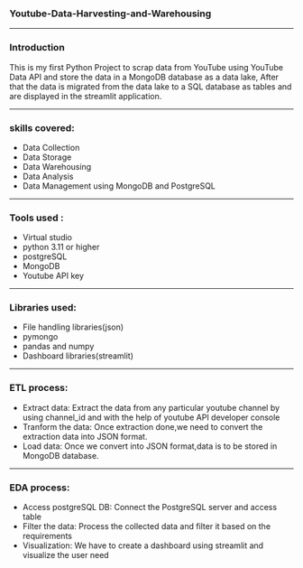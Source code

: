 ### Youtube-Data-Harvesting-and-Warehousing
_____________________________________________________________________________________________________________________________________________
### Introduction
This is my first Python Project to scrap data from YouTube using YouTube Data API and store the data in a MongoDB database as a data lake,
After that the data is migrated from the data lake to a SQL database as tables and are displayed in the streamlit application.
_____________________________________________________________________________________________________________________________________________
### skills covered:
* Data Collection
* Data Storage
* Data Warehousing
* Data Analysis
* Data Management using MongoDB and PostgreSQL
_____________________________________________________________________________________________________________________________________________
### Tools used :
* Virtual studio
* python 3.11 or higher
* postgreSQL
* MongoDB
* Youtube API key
_____________________________________________________________________________________________________________________________________________
### Libraries used:
* File handling libraries(json)
* pymongo
* pandas and numpy
* Dashboard libraries(streamlit)
 _____________________________________________________________________________________________________________________________________________
### ETL process:
* Extract data:
	Extract the data from any particular youtube channel by using channel_id and with the help of youtube API developer console
* Tranform the data:
	Once extraction done,we need to convert the extraction data into JSON format.
* Load data:
	Once we convert into JSON format,data is to be stored in MongoDB database.
_____________________________________________________________________________________________________________________________________________
### EDA process:
* Access postgreSQL DB:
	Connect the PostgreSQL server and access table
* Filter the data:
	Process the collected data and filter it based on the requirements
* Visualization:
	We have to create a dashboard using streamlit and visualize the user need
